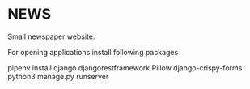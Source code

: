 # NEWS
Small newspaper website. 




For opening applications install following packages 

pipenv install django
djangorestframework
Pillow
django-crispy-forms
python3 manage.py runserver
